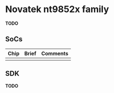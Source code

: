 # Novatek nt9852x family

**TODO**

## SoCs

|Chip       |Brief                   |Comments|
|-----------|------------------------|--------|
||||

## SDK

**TODO**
